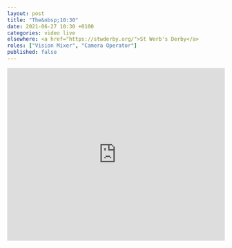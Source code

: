 ```yaml
---
layout: post
title: "The&nbsp;10:30"
date: 2021-06-27 10:30 +0100
categories: video live
elsewhere: <a href="https://stwderby.org/">St Werb's Derby</a>
roles: ["Vision Mixer", "Camera Operator"]
published: false
---
```


<iframe width="100%" height="400em" src="https://www.youtube.com/embed/mPEiG4bKX6Y" frameborder="0" allow="accelerometer; autoplay; clipboard-write; encrypted-media; gyroscope; picture-in-picture" allowfullscreen></iframe>
